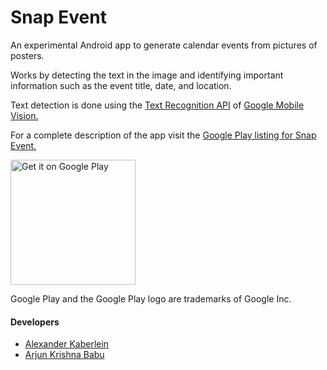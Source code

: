 # Snap Event
An experimental Android app to generate calendar events from pictures of posters.

Works by detecting the text in the image and identifying important information such as the event title, date, and location.

Text detection is done using the [Text Recognition API](https://developers.google.com/vision/text-overview) of [Google Mobile Vision.](https://developers.google.com/vision/)

For a complete description of the app visit the [Google Play listing for Snap Event.](https://play.google.com/store/apps/details?id=io.github.arjunkrishnababu96.snapevent)

<a href='https://play.google.com/store/apps/details?id=io.github.arjunkrishnababu96.snapevent&pcampaignid=MKT-Other-global-all-co-prtnr-py-PartBadge-Mar2515-1'><img alt='Get it on Google Play' src='https://play.google.com/intl/en_gb/badges/images/generic/en_badge_web_generic.png' width='200'/></a>

Google Play and the Google Play logo are trademarks of Google Inc.

####  Developers
* [Alexander Kaberlein](https://github.com/akaberlein)
* [Arjun Krishna Babu](https://github.com/arjunkrishnababu96)
